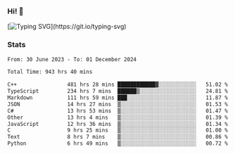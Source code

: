 ### Hi!  👋

[![Typing SVG](https://readme-typing-svg.herokuapp.com?font=Fira+Code&pause=1000&width=435&lines=Hello!+I'm+Texiwustion.)](https://git.io/typing-svg)

### Stats

<!--START_SECTION:waka-->

```txt
From: 30 June 2023 - To: 01 December 2024

Total Time: 943 hrs 40 mins

C++                481 hrs 28 mins ████████████▓░░░░░░░░░░░░   51.02 %
TypeScript         234 hrs 7 mins  ██████▒░░░░░░░░░░░░░░░░░░   24.81 %
Markdown           111 hrs 59 mins ███░░░░░░░░░░░░░░░░░░░░░░   11.87 %
JSON               14 hrs 27 mins  ▒░░░░░░░░░░░░░░░░░░░░░░░░   01.53 %
C#                 13 hrs 53 mins  ▒░░░░░░░░░░░░░░░░░░░░░░░░   01.47 %
Other              13 hrs 4 mins   ▒░░░░░░░░░░░░░░░░░░░░░░░░   01.39 %
JavaScript         12 hrs 36 mins  ▒░░░░░░░░░░░░░░░░░░░░░░░░   01.34 %
C                  9 hrs 25 mins   ▒░░░░░░░░░░░░░░░░░░░░░░░░   01.00 %
Text               8 hrs 7 mins    ▒░░░░░░░░░░░░░░░░░░░░░░░░   00.86 %
Python             6 hrs 49 mins   ▒░░░░░░░░░░░░░░░░░░░░░░░░   00.72 %
```

<!--END_SECTION:waka-->
